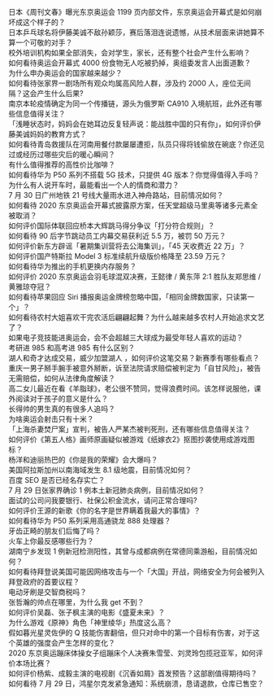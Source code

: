 日本《周刊文春》曝光东京奥运会 1199 页内部文件，东京奥运会开幕式是如何崩坏成这个样子的？  
日本乒乓球名将伊藤美诚不敌孙颖莎，赛后落泪连说遗憾，从技术层面来讲她算不算一个可敬的对手？  
校外培训机构如果全部消失，会对学生，家长，还有整个社会产生什么影响？  
如何看待奥运会开幕式 4000 份食物无人吃被扔掉，奥组委发言人出面道歉？  
为什么申办奥运会的国家越来越少？  
如何看待张家界一剧场所有观众均属高风险人群，涉及约 2000 人，座位无间隔？这会产生什么后果?  
南京本轮疫情确定为同一个传播链，源头为俄罗斯 CA910 入境航班，此外还有哪些信息值得关注？  
「浅睡状态时，妈妈会在她耳边反复轻声说：能战胜中国的只有你」，如何评价伊藤美诚妈妈的教育方式？  
如何看待青岛救援队在河南用餐付款屡屡遭拒，队员只得将钱偷放在碗底？你还见过或经历过哪些灾后的暖心瞬间？  
有什么值得推荐的高性价比咖啡？  
如何看待华为 P50 系列不搭载 5G 技术，只提供 4G 版本？你觉得值得入手吗？  
为什么有人说开车时，最能看出一个人的情商和潜力？  
7 月 30 日广州地铁 21 号线大量雨水进入神舟路站，目前情况如何？  
如何看待 2020 东京奥运会开幕式披露原方案，任天堂超级马里奥等诸多元素全被取消？  
如何评价国际体联回应桥本大辉跳马得分争议「打分符合规则」？  
如何看待 90 后字节跳动员工内幕交易获利近 5.5 万，被罚 50 万元？  
如何评价新东方辟谣「暑期集训营将去公海集训」，「45 天收费近 22 万」？  
如何评价国产特斯拉 Model 3 标准续航升级版价格降至 23.59 万元？  
如何看待华为推出的手机更换内存服务？  
如何评价 2020 东京奥运会羽毛球混双决赛，王懿律 / 黄东萍 2:1 胜队友郑思维 / 黄雅琼夺冠？  
如何看待苹果回应 Siri 播报奥运金牌榜忽略中国，「相同金牌数国家，只读第一个」？  
如何看待农村大姐喜欢干完农活后翩翩起舞？为什么越来越多农村人开始追求文艺了？  
如果电子竞技能进奥运会，会不会超越三大球成为最受年轻人喜欢的运动？  
考研进 985 和高考进 985 有什么区别？  
湖人和奇才达成交易，威少加盟湖人 ，如何评价这笔交易？新赛季有哪些看点？  
重庆一男子掰手腕手被意外掰断，诉至法院请求赔偿被判定为「自甘风险」，被告无需赔偿，如何从法律角度解读？  
高二女儿最近在看《羊脂球》，老公很不赞同，觉得浪费时间。该怎样说服他，课外阅读对于孩子的意义是什么？  
长得帅的男生真的有很多人追吗？  
为啥奥运会射击只有十米？  
「上海杀妻焚尸案」宣判，被告人严某杰被判死刑，还有哪些信息值得关注？  
如何评价《第五人格》画师原画疑似被游戏《纸嫁衣2》抠图抄袭使用成游戏图标？  
杨洋和迪丽热巴的《你是我的荣耀》会大爆吗？  
美国阿拉斯加州以南海域发生 8.1 级地震，目前情况如何？  
百度 SEO 是否已经名存实亡？  
7 月 29 日张家界确诊 1 例本土新冠肺炎病例，目前情况如何？  
面试的公司问我要银行、社保公积金流水，请问正常合理吗?  
如何评价王源的新歌《你的名字是世界瞒着我最大的事情》？  
如何看待华为 P50 系列采用高通骁龙 888 处理器？  
牙齿正畸的朋友们后悔了吗？  
火车上你最反感哪些行为？  
湖南宁乡发现 1 例新冠检测阳性，其曾与成都病例在常德同乘游船，目前情况如何？  
如何看待拜登说美国可能因网络攻击与一个「大国」开战，网络安全为何会被列入拜登政府的首要议程？  
电动牙刷是交智商税吗？  
张哲瀚的帅点在哪里，为什么我 get 不到？  
如何评价吴磊、张子枫主演的电影《盛夏未来》？  
为什么游戏《原神》角色「神里绫华」热度这么高？  
假如暮光星灵佐伊的 Q 技能伤害翻倍，但只对命中的第一个目标有伤害，对于这个英雄的强度会产生怎样的变化？  
2020 东京奥运蹦床体操女子组蹦床个人决赛朱雪莹、刘灵玲包揽冠亚军，如何评价本场比赛？  
如何评价杨紫、成毅主演的电视剧《沉香如屑》首发预告？这部剧值得期待吗？  
如何看待 7 月 29 日，鸿星尔克发紧急通知：系统崩溃，恳请退款，仓库已售空？  
